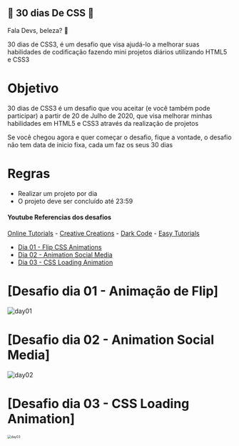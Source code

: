 ## :book: 30 dias De CSS :book:

Fala Devs, beleza? 🖖

30 dias de CSS3, é um desafio que visa ajudá-lo a melhorar suas habilidades de codificação fazendo mini projetos diários utilizando HTML5 e CSS3

# Objetivo

30 dias de CSS3 é um desafio que vou aceitar (e você também pode participar) a partir de 20 de Julho de 2020, que visa melhorar minhas habilidades em HTML5 e CSS3 através da realização de projetos

Se você chegou agora e quer começar o desafio, fique a vontade, o desafio não tem data de inicio fixa, cada um faz os seus 30 dias

# Regras

- Realizar um projeto por dia
- O projeto deve ser concluído até 23:59

#### Youtube Referencias dos desafios

[Online Tutorials](https://www.youtube.com/channel/UCbwXnUipZsLfUckBPsC7Jog) - [Creative Creations](https://www.youtube.com/channel/UCOKmVksbzoKJKmtu7rlEM1A) - [Dark Code](https://www.youtube.com/channel/UCD3KVjbb7aq2OiOffuungzw) - [Easy Tutorials](https://www.youtube.com/c/EasyTutorialsVideo)

- [Dia 01 - Flip CSS Animations](https://github.com/JohnRSS/30diasCSS-John#id01)
- [Dia 02 - Animation Social Media](https://github.com/JohnRSS/30diasCSS-John#id02)
- [Dia 03 - CSS Loading Animation](https://github.com/JohnRSS/30diasCSS-John#id03)

# [Desafio dia 01 - Animação de Flip] <a name="id01"></a>

![day01](https://user-images.githubusercontent.com/71514703/120938274-48bd2600-c6e8-11eb-9372-e3e874eb8316.gif)

# [Desafio dia 02 - Animation Social Media] <a name="id02"></a> 

![day02](https://user-images.githubusercontent.com/71514703/120938642-2cba8400-c6ea-11eb-99b9-29f0594e02b3.gif)

# [Desafio dia 03 - CSS Loading Animation] <a name="id03"></a> 

<img src="C:\Users\jonat\Downloads\day03.gif" alt="day03" style="zoom: 50%;" />
